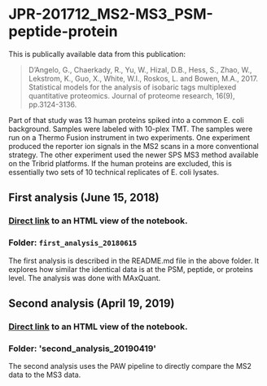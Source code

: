 # JPR-201712_MS2-MS3_PSM-peptide-protein

This is publically available data from this publication:
> D’Angelo, G., Chaerkady, R., Yu, W., Hizal, D.B., Hess, S., Zhao, W., Lekstrom, K., Guo, X., White, W.I., Roskos, L. and Bowen, M.A., 2017. Statistical models for the analysis of isobaric tags multiplexed quantitative proteomics. Journal of proteome research, 16(9), pp.3124-3136.

Part of that study was 13 human proteins spiked into a common E. coli background. Samples were labeled with 10-plex TMT. The samples were run on a Thermo Fusion instrument in two experiments. One experiment produced the reporter ion signals in the MS2 scans in a more conventional strategy. The other experiment used the newer SPS MS3 method available on the Tribrid platforms. If the human proteins are excluded, this is essentially two sets of 10 technical replicates of E. coli lysates.

## First analysis (June 15, 2018)

### [Direct link](https://pwilmart.github.io/TMT_analysis_examples/MS2MS3_peptides_proteins.html) to an HTML view of the notebook.

### Folder: `first_analysis_20180615`

The first analysis is described in the README.md file in the above folder. It explores how similar the identical data is at the PSM, peptide, or proteins level. The analysis was done with MAxQuant.

## Second analysis (April 19, 2019)

### [Direct link](https://pwilmart.github.io/TMT_analysis_examples/JPR-2017_E-coli_MS2-MS3.html) to an HTML view of the notebook.

### Folder: 'second_analysis_20190419'

The second analysis uses the PAW pipeline to directly compare the MS2 data to the MS3 data.
